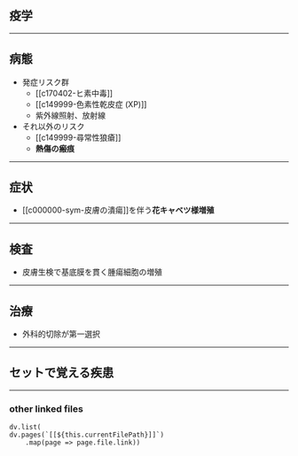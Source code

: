 ## 疫学
---
## 病態
- 発症リスク群
	- [[c170402-ヒ素中毒]]
	- [[c149999-色素性乾皮症 (XP)]]
	- 紫外線照射、放射線
- それ以外のリスク
	- [[c149999-尋常性狼瘡]]
	- **熱傷の瘢痕**
---
## 症状
- [[c000000-sym-皮膚の潰瘍]]を伴う**花キャベツ様増殖**
---
## 検査
- 皮膚生検で基底膜を貫く腫瘍細胞の増殖
---
## 治療
- 外科的切除が第一選択
---
## セットで覚える疾患
---
### other linked files
```dataviewjs
dv.list(
dv.pages(`[[${this.currentFilePath}]]`)
	.map(page => page.file.link))
```